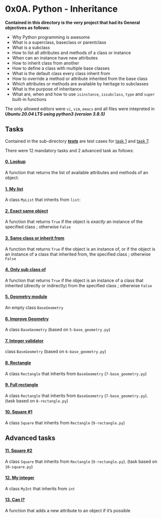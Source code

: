 # 0x0A. Python - Inheritance
**Contained in this directory is the very project that had its General objectives as follows:**
- Why Python programming is awesome
- What is a superclass, baseclass or parentclass
- What is a subclass
- How to list all attributes and methods of a class or instance
- When can an instance have new attributes
- How to inherit class from another
- How to define a class with multiple base classes
- What is the default class every class inherit from
- How to override a method or attribute inherited from the base class
- Which attributes or methods are available by heritage to subclasses
- What is the purpose of inheritance
- What are, when and how to use `isinstance`, `issubclass`, `type` and
`super` built-in functions

The only allowed editors were `vi`, `vim`, `emacs` and all files were
intepreted in ***Ubuntu 20.04 LTS using python3 (version 3.8.5)***

## Tasks
Contained in the sub-directory [***tests***](./tests) are test cases for
[task 1](./1-my_list.py) and [task 7](./7-base_geometry.py).

There were 12 mandatory tasks and 2 advanced task as follows:

#### [0. Lookup](./0-lookup.py)
A function that returns the list of available attributes and methods of an object:

#### [1. My list](./1-my_list.py)
A class `MyList` that inherits from `list`:

#### [2. Exact same object](./2-is_same_class.py)
A function that returns `True` if the object is *exactly* an instance of the specified class ; otherwise `False`

#### [3. Same class or inherit from](./3-is_kind_of_class.py)
A function that returns `True` if the object is an instance of, or if the object is an instance of a class that inherited from, the specified class ; otherwise `False`

#### [4. Only sub class of](./4-inherits_from.py)
A function that returns `True` if the object is an instance of a class that inherited (directly or indirectly) from the specified class ; otherwise `False`

#### [5. Geometry module](./5-base_geometry.py)
An empty class `BaseGeometry`

#### [6. Improve Geometry](./6-base_geometry.py)
A class `BaseGeometry` (based on `5-base_geometry.py`)

#### [7. Integer validator](./7-base_geometry.py)
class `BaseGeometry` (based on `6-base_geometry.py`)

#### [8. Rectangle](./8-rectangle.py)
A class `Rectangle` that inherits from `BaseGeometry` (`7-base_geometry.py`)

#### [9. Full rectangle](./9-rectangle.py)
A class `Rectangle` that inherits from `BaseGeometry` (`7-base_geometry.py`). (task based on `8-rectangle.py`)

#### [10. Square #1](./10-square.py)
A class `Square` that inherits from `Rectangle` (`9-rectangle.py`)

## Advanced tasks
#### [11. Square #2](./11-square.py)
A class `Square` that inherits from `Rectangle` (`9-rectangle.py`). (task based on `10-square.py`)

#### [12. My integer](./100-my_int.py)
A class `MyInt` that inherits from `int`

#### [13. Can I?](./101-add_attribute.py)
A function that adds a new attribute to an object if it’s possible
